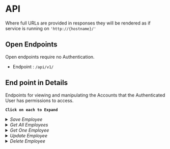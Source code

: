 # API

Where full URLs are provided in responses they will be rendered as if service is running on `'http://{hostname}/'`

## Open Endpoints

Open endpoints require no Authentication.

- Endpoint : `/api/v1/`

## End point in Details

Endpoints for viewing and manipulating the Accounts that the Authenticated User
has permissions to access.

**`Click on each to Expand`**

<details close="close">
<summary><i>Save Employee</i></summary>

- [Save employee details](#) : `POST /api/v1/employees/{id}`

## Get All Employees

Get all emplooyees details from DB and if not then Null

**URL** : `/api/v1/employees`

**Method** : `GET`

**Data constraints**

Provide name of Account to be created.

```json
{
  "firstName": "[Unique, not null, String]",
  "lastName": "[String]",
  "EmailId": "[Unique, not null, String]",
  "phone": "[String]"
}
```

**Data example** All fields must be sent.

```json
{
  "firstName": "FirstName2",
  "lastName": "LastName2",
  "EmailId": "example2@email.com",
  "phone": "0987654321"
}
```

## Error Responses

**Condition** : If Data cannot be fetched

**Code** : `400 BAD REQUEST`

</details>

<details close="close">
<summary><i>Get All Employees</i></summary>

- [Get all employees details](#) : `GET /api/v1/employees`

Get the details of employee from by using ID of employee which is uniyq primary key.

**URL** : `/api/v1/employees`

**Method** : `GET`

## Success Response

**Code** : `200 OK`

**Content examples**

For a Employee with ID 1234 on the local database where that User has saved information.

```json
[
  {
    "id": 1234,
    "firstName": "FirstName",
    "lastName": "LastName",
    "EmailId": "example@email.com",
    "phone": "1234567890"
  },
  {
    "id": 5678,
    "firstName": "FirstName",
    "lastName": "LastName",
    "EmailId": "example@email.com",
    "phone": "1234567890"
  }
]
```

</details>

<details close="close">
<summary><i>Get One Employee</i></summary>

- [Get individual employee details](#) : `GET /api/v1/employees/{id}`

## Get Employee Details by ID

Get the details of employee from by using ID of employee which is uniyq primary key.

**URL** : `/api/v1/employees/{id}`

**Method** : `GET`

## Success Response

**Code** : `200 OK`

**Content examples**

For a Employee with ID 1234 on the local database where that User has saved information.

```json
{
  "id": 1234,
  "firstName": "FirstName",
  "lastName": "LastName",
  "EmailId": "example@email.com",
  "phone": "1234567890"
}
```

</details>

<details close="close">
<summary><i>Update Employee</i></summary>

- [Update/Edit/Modify employee details](#) : `PUT /api/v1/employees{id}`

</details>

<details close="close">
<summary><i>Delete Employee</i></summary>

- [Delete employee details](#) : `DELETE /api/v1/employees/{id}`

</details>

